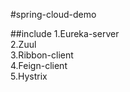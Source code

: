 #spring-cloud-demo

##include
1.Eureka-server   
2.Zuul  
3.Ribbon-client   
4.Feign-client     
5.Hystrix      
